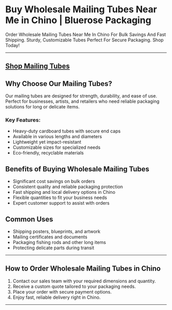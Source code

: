 # Buy Wholesale Mailing Tubes Near Me in Chino | Bluerose Packaging 

Order Wholesale Mailing Tubes Near Me In Chino For Bulk Savings And Fast Shipping. Sturdy, Customizable Tubes Perfect For Secure Packaging. Shop Today!

---
[Shop Mailing Tubes](https://www.bluerosepackaging.com/product/mailing-tubes/)
---

## Why Choose Our Mailing Tubes?

Our mailing tubes are designed for strength, durability, and ease of use. Perfect for businesses, artists, and retailers who need reliable packaging solutions for long or delicate items.

### Key Features:

- Heavy-duty cardboard tubes with secure end caps  
- Available in various lengths and diameters  
- Lightweight yet impact-resistant  
- Customizable sizes for specialized needs  
- Eco-friendly, recyclable materials  

## Benefits of Buying Wholesale Mailing Tubes

- Significant cost savings on bulk orders  
- Consistent quality and reliable packaging protection  
- Fast shipping and local delivery options in Chino  
- Flexible quantities to fit your business needs  
- Expert customer support to assist with orders  

## Common Uses

- Shipping posters, blueprints, and artwork  
- Mailing certificates and documents  
- Packaging fishing rods and other long items  
- Protecting delicate parts during transit  

---

## How to Order Wholesale Mailing Tubes in Chino

1. Contact our sales team with your required dimensions and quantity.  
2. Receive a custom quote tailored to your packaging needs.  
3. Place your order with secure payment options.  
4. Enjoy fast, reliable delivery right in Chino.  

---




